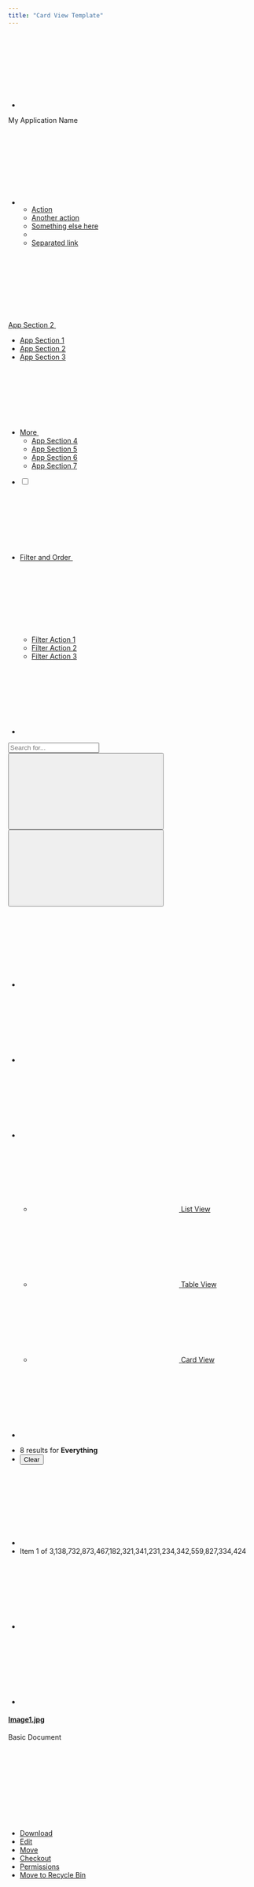 ```yaml
---
title: "Card View Template"
---
```


<nav class="application-bar application-bar-dark navbar navbar-expand-md">
	<div class="container-fluid container-fluid-max-xl">
		<ul class="navbar-nav">
			<li class="nav-item">
				<a class="nav-link nav-link-monospaced" href="#1">
					<svg aria-hidden="true" class="lexicon-icon lexicon-icon-product-menu-closed">
						<use href="/images/icons/icons.svg#product-menu-closed" />
					</svg>
				</a>
			</li>
		</ul>
		<div class="navbar-title navbar-text-truncate">My Application Name</div>
		<ul class="navbar-nav">
			<li class="dropdown nav-item">
				<a aria-expanded="false" aria-haspopup="true" class="dropdown-toggle nav-link nav-link-monospaced" data-toggle="dropdown" href="#1" role="button">
					<svg aria-hidden="true" class="lexicon-icon lexicon-icon-ellipsis-v">
						<use href="/images/icons/icons.svg#ellipsis-v" />
					</svg>
				</a>
				<ul aria-labelledby="navbarDropdownMenuLink" class="dropdown-menu dropdown-menu-right">
					<li><a class="dropdown-item" href="#1">Action</a></li>
					<li><a class="dropdown-item" href="#1">Another action</a></li>
					<li><a class="dropdown-item" href="#1">Something else here</a></li>
					<li class="dropdown-divider"></li>
					<li><a class="dropdown-item" href="#1">Separated link</a></li>
				</ul>
			</li>
		</ul>
	</div>
</nav>

<nav class="navbar navbar-collapse-absolute navbar-expand-md navbar-underline navigation-bar navigation-bar-secondary">
	<div class="container-fluid container-fluid-max-xl">
		<a aria-controls="navigationBarCollapse01" aria-expanded="false" aria-label="Toggle navigation" class="collapsed navbar-toggler navbar-toggler-link" data-toggle="collapse" href="#navigationBarCollapse01" role="button">
			<span class="navbar-text-truncate">App Section 2</span>
			<svg aria-hidden="true" class="lexicon-icon lexicon-icon-caret-bottom">
				<use href="/images/icons/icons.svg#caret-bottom" />
			</svg>
		</a>
		<div class="collapse navbar-collapse" id="navigationBarCollapse01">
			<div class="container-fluid container-fluid-max-xl">
				<ul class="navbar-nav">
					<li class="nav-item">
						<a class="nav-link" href="#1">
							<span class="navbar-text-truncate">App Section 1</span>
						</a>
					</li>
					<li aria-label="Current Page" class="nav-item">
						<a class="active nav-link" href="#1">
							<span class="navbar-text-truncate">App Section 2</span>
						</a>
					</li>
					<li class="nav-item">
						<a class="nav-link" href="#1">
							<span class="navbar-text-truncate">App Section 3</span>
						</a>
					</li>
					<li class="dropdown nav-item show-dropdown-on-collapse">
						<a aria-expanded="false" aria-haspopup="true" class="dropdown-toggle nav-link" data-toggle="dropdown" href="#1" role="button">
							<span class="navbar-text-truncate">More</span>
							<svg aria-hidden="true" class="lexicon-icon lexicon-icon-caret-bottom">
								<use href="/images/icons/icons.svg#caret-bottom" />
							</svg>
						</a>
						<ul aria-labelledby="" class="dropdown-menu">
							<li><a class="dropdown-item" href="#1">App Section 4</a></li>
							<li><a class="dropdown-item" href="#1">App Section 5</a></li>
							<li><a class="dropdown-item" href="#1">App Section 6</a></li>
							<li><a class="dropdown-item" href="#1">App Section 7</a></li>
						</ul>
					</li>
				</ul>
			</div>
		</div>
	</div>
</nav>

<nav class="management-bar management-bar-light navbar navbar-expand-md">
	<div class="container-fluid container-fluid-max-xl">
		<ul class="navbar-nav">
			<li class="nav-item">
				<div class="custom-control custom-checkbox">
					<label>
						<input class="custom-control-input" type="checkbox"/>
						<span class="custom-control-label"></span>
					</label>
				</div>
			</li>
			<li class="dropdown nav-item">
				<a aria-expanded="false" class="dropdown-toggle nav-link navbar-breakpoint-down-d-none" data-toggle="dropdown" href="#1" role="button">
					<span class="navbar-text-truncate">Filter and Order</span>
					<svg aria-hidden="true" class="lexicon-icon lexicon-icon-caret-bottom">
						<use href="/images/icons/icons.svg#caret-bottom" />
					</svg>
				</a>
				<a aria-expanded="false" class="nav-link nav-link-monospaced dropdown-toggle navbar-breakpoint-d-none" data-toggle="dropdown" href="#1" role="button">
					<svg aria-hidden="true" class="lexicon-icon lexicon-icon-filter">
						<use href="/images/icons/icons.svg#filter" />
					</svg>
				</a>
				<ul class="dropdown-menu" role="menu">
					<li><a class="dropdown-item" href="#1">Filter Action 1</a></li>
					<li><a class="dropdown-item" href="#1">Filter Action 2</a></li>
					<li><a class="dropdown-item" href="#1">Filter Action 3</a></li>
				</ul>
			</li>
			<li class="nav-item">
				<a class="nav-link nav-link-monospaced order-arrow-up-active" href="#1">
					<svg aria-hidden="true" class="lexicon-icon lexicon-icon-order-arrow">
						<use href="/images/icons/icons.svg#order-arrow" />
					</svg>
				</a>
			</li>
		</ul>
		<div class="navbar-form navbar-form-autofit navbar-overlay navbar-overlay-sm-down">
			<div class="container-fluid container-fluid-max-xl">
				<form role="search">
					<div class="input-group">
						<div class="input-group-item">
							<input class="form-control input-group-inset input-group-inset-after" placeholder="Search for..." type="text"/>
							<span class="input-group-inset-item input-group-inset-item-after">
								<button class="btn btn-unstyled" type="submit">
									<svg aria-hidden="true" class="lexicon-icon lexicon-icon-search">
										<use href="/images/icons/icons.svg#search" />
									</svg>
								</button>
								<button class="btn btn-unstyled d-none" type="button">
									<svg aria-hidden="true" class="lexicon-icon lexicon-icon-times">
										<use href="/images/icons/icons.svg#times" />
									</svg>
								</button>
							</span>
						</div>
					</div>
				</form>
			</div>
		</div>
		<ul class="navbar-nav">
			<li class="nav-item navbar-breakpoint-d-none">
				<a class="nav-link nav-link-monospaced clay-site-open-overlay-sm-down" href="#1">
					<svg aria-hidden="true" class="lexicon-icon lexicon-icon-search">
						<use href="/images/icons/icons.svg#search" />
					</svg>
				</a>
			</li>
			<li class="nav-item">
				<a class="nav-link nav-link-monospaced" href="#uniqueSidenavCollapseId1" id="uniqueSidenavToggler1" role="button">
					<svg aria-hidden="true" class="lexicon-icon lexicon-icon-info-circle-open">
						<use href="/images/icons/icons.svg#info-circle-open" />
					</svg>
				</a>
			</li>
			<li class="dropdown nav-item">
				<a aria-expanded="false" class="dropdown-toggle nav-link nav-link-monospaced" data-toggle="dropdown" href="#1" role="button">
					<svg aria-hidden="true" class="lexicon-icon lexicon-icon-cards2">
						<use href="/images/icons/icons.svg#cards2" />
					</svg>
				</a>
				<ul class="dropdown-menu dropdown-menu-right dropdown-menu-indicator-start" role="menu">
					<li>
						<a class="dropdown-item" href="#1">
							<span class="dropdown-item-indicator">
								<svg aria-hidden="true" class="lexicon-icon lexicon-icon-list">
									<use href="/images/icons/icons.svg#list" />
								</svg>
							</span>
							List View
						</a>
					</li>
					<li>
						<a class="dropdown-item" href="#1">
							<span class="dropdown-item-indicator">
								<svg aria-hidden="true" class="lexicon-icon lexicon-icon-table">
									<use href="/images/icons/icons.svg#table" />
								</svg>
							</span>
							Table View
						</a>
					</li>
					<li>
						<a class="active dropdown-item" href="#1">
							<span class="dropdown-item-indicator">
								<svg aria-hidden="true" class="lexicon-icon lexicon-icon-cards2">
									<use href="/images/icons/icons.svg#cards2" />
								</svg>
							</span>
							Card View
						</a>
					</li>
				</ul>
			</li>
			<li class="nav-item">
				<a class="btn btn-primary nav-btn nav-btn-monospaced navbar-breakpoint-down-d-none" href="#1">
					<svg aria-hidden="true" class="lexicon-icon lexicon-icon-plus">
						<use href="/images/icons/icons.svg#plus" />
					</svg>
				</a>
			</li>
		</ul>
	</div>
</nav>

<nav class="tbar subnav-tbar subnav-tbar-primary">
	<div class="container-fluid container-fluid-max-xl">
		<ul class="tbar-nav">
			<li class="tbar-item tbar-item-expand">
				<div class="tbar-section">
					<span class="component-text text-truncate-inline">
						<span class="text-truncate">8 results for <strong>Everything</strong></span>
					</span>
				</div>
			</li>
			<li class="tbar-item">
				<button class="btn btn-unstyled component-link tbar-link" type="button">Clear</button>
			</li>
		</ul>
	</div>
</nav>

<div class="closed sidenav-container" id="uniqueSidenavCollapseId1">
	<div class="sidenav-menu-slider">
		<div class="sidebar sidebar-light sidenav-menu">
			<nav class="component-tbar tbar">
				<div class="container-fluid">
					<ul class="tbar-nav">
						<li class="tbar-item">
							<a class="component-action disabled" href="#disabled" role="button" tabindex="-1">
								<svg aria-hidden="true" class="lexicon-icon lexicon-icon-angle-left">
									<use href="/images/icons/icons.svg#angle-left" />
								</svg>
							</a>
						</li>
						<li class="tbar-item tbar-item-expand">
							<div class="tbar-section">
								<span class="text-truncate-inline">
									<span class="text-truncate">Item 1 of 3,138,732,873,467,182,321,341,231,234,342,559,827,334,424</span>
								</span>
							</div>
						</li>
						<li class="tbar-item">
							<a class="component-action" href="#1" role="button">
								<svg aria-hidden="true" class="lexicon-icon lexicon-icon-angle-right">
									<use href="/images/icons/icons.svg#angle-right" />
								</svg>
							</a>
						</li>
						<li class="tbar-item">
							<a class="component-action sidenav-close" href="#1" role="button">
								<svg aria-hidden="true" class="lexicon-icon lexicon-icon-times">
									<use href="/images/icons/icons.svg#times" />
								</svg>
							</a>
						</li>
					</ul>
				</div>
			</nav>
			<div class="sidebar-header">
				<div class="autofit-row sidebar-section">
					<div class="autofit-col autofit-col-expand">
						<h4 class="component-title">
							<span class="text-truncate-inline">
								<a class="text-truncate" href="#1">Image1.jpg</a>
							</span>
						</h4>
						<p class="component-subtitle">Basic Document</p>
					</div>
					<div class="autofit-col">
						<div class="dropdown dropdown-action">
							<a aria-expanded="false" aria-haspopup="true" class="component-action dropdown-toggle" data-toggle="dropdown" href="#1" role="button">
								<svg aria-hidden="true" class="lexicon-icon lexicon-icon-ellipsis-v">
									<use href="/images/icons/icons.svg#ellipsis-v" />
								</svg>
							</a>
							<ul class="dropdown-menu">
								<li><a class="dropdown-item" href="#1" role="button">Download</a></li>
								<li><a class="dropdown-item" href="#1">Edit</a></li>
								<li><a class="dropdown-item" href="#1">Move</a></li>
								<li><a class="dropdown-item" href="#1" role="button">Checkout</a></li>
								<li><a class="dropdown-item" href="#1">Permissions</a></li>
								<li><a class="dropdown-item" href="#1" role="button">Move to Recycle Bin</a></li>
							</ul>
						</div>
					</div>
				</div>
			</div>
			<div class="sidebar-body">
				<nav class="component-navigation-bar navbar navigation-bar navbar-collapse-absolute navbar-expand-md navbar-underline">
					<a aria-controls="sidebarLightCollapse00" aria-expanded="false" aria-label="Toggle Navigation" class="collapsed navbar-toggler navbar-toggler-link" data-toggle="collapse" href="#sidebarLightCollapse00" role="button">
						<span class="navbar-text-truncate">Details</span>
						<svg aria-hidden="true" class="lexicon-icon lexicon-icon-caret-bottom">
							<use href="/images/icons/icons.svg#caret-bottom" />
						</svg>
					</a>
					<div class="collapse navbar-collapse" id="sidebarLightCollapse00">
						<ul class="nav navbar-nav" role="tablist">
							<li class="nav-item">
								<a aria-controls="sidebarLightDetails" class="active nav-link" data-toggle="tab" href="#sidebarLightDetails" id="sidebarLightDetailsTab" role="tab">
									<span class="navbar-text-truncate">Details</span>
								</a>
							</li>
							<li class="nav-item">
								<a aria-controls="sidebarLightVersions" class="nav-link" data-toggle="tab" href="#sidebarLightVersions" id="sidebarLightVersionsTab" role="tab">
									<span class="navbar-text-truncate">Versions</span>
								</a>
							</li>
						</ul>
					</div>
				</nav>
				<div class="tab-content">
					<div aria-labelledby="sidebarLightDetailsTab" class="active fade show tab-pane" id="sidebarLightDetails" role="tabpanel">
						<div class="aspect-ratio aspect-ratio-16-to-9 sidebar-panel" style="margin-top:1.5rem;">
							<img alt="thumbnail" class="aspect-ratio-item-center-middle aspect-ratio-item-fluid" src="/images/DeathtoStock_Desk4.jpg" />
							<div class="sticker sticker-bottom-left sticker-danger">JPG</div>
						</div>
						<dl class="sidebar-dl sidebar-section">
							<dt class="sidebar-dt">Url</dt>
							<dd class="sidebar-dd">
								<a href="#1">http://localhost:8080/documents/20140/</a>
							</dd>
							<dt class="sidebar-dt">Webdav Url</dt>
							<dd class="sidebar-dd">
								<a href="#1">http://localhost:8080/webdav/guest/</a>
							</dd>
							<dt class="sidebar-dt">Created</dt>
							<dd class="sidebar-dd">
								<a href="#1">Helen Smith</a>
							</dd>
							<dt class="sidebar-dt">Description</dt>
							<dd class="sidebar-dd">A picture of a person using a ruler and exacto knife to cut construction paper.</dd>
							<dt class="sidebar-dt">Size</dt>
							<dd class="sidebar-dd">745KB</dd>
							<dt class="sidebar-dt">Extension</dt>
							<dd class="sidebar-dd">PNG</dd>
							<dt class="sidebar-dt">Version</dt>
							<dd class="sidebar-dd">2.0</dd>
							<dt class="sidebar-dt">Tags</dt>
							<dd class="sidebar-dd">
								<span class="label label-lg label-secondary">
									<span class="label-item label-item-expand">Tag One</span>
								</span>
								<span class="label label-lg label-secondary">
									<span class="label-item label-item-expand">Tag Two</span>
								</span>
								<span class="label label-lg label-secondary">
									<span class="label-item label-item-expand">Tag Three</span>
								</span>
								<span class="label label-lg label-secondary">
									<span class="label-item label-item-expand">Tag Four</span>
								</span>
								<span class="label label-lg label-secondary">
									<span class="label-item label-item-expand">Tag Five</span>
								</span>
								<span class="label label-lg label-secondary">
									<span class="label-item label-item-expand">Tag Six</span>
								</span>
								<span class="label label-lg label-secondary">
									<span class="label-item label-item-expand">Tag Seven</span>
								</span>
								<span class="label label-lg label-secondary">
									<span class="label-item label-item-expand">Tag Eight</span>
								</span>
							</dd>
							<dt class="sidebar-dt">Related Assets</dt>
							<dd class="sidebar-dd">
								<ul class="list-group sidebar-list-group">
									<li class="list-group-item list-group-item-flex">
										<div class="autofit-col">
											<div class="sticker sticker-secondary">
												<span class="inline-item">
													<svg aria-hidden="true" class="lexicon-icon lexicon-icon-folder">
														<use href="/images/icons/icons.svg#folder" />
													</svg>
												</span>
											</div>
										</div>
										<div class="autofit-col autofit-col-expand">
											<section class="autofit-section">
												<div class="list-group-title text-truncate-inline">
													<a class="text-truncate" href="#1">ReallySuperInsanelyJustIncrediblyLongAndTotallyNotPossibleWordButWeAreReallyTryingToCoverAllOurBasesHereJustInCaseSomeoneIsNutsAsPerUsual</a>
												</div>
											</section>
										</div>
									</li>
									<li class="list-group-item list-group-item-flex">
										<div class="autofit-col">
											<div class="sticker sticker-secondary">
												<span class="inline-item">
													<svg aria-hidden="true" class="lexicon-icon lexicon-icon-folder">
														<use href="/images/icons/icons.svg#folder" />
													</svg>
												</span>
											</div>
										</div>
										<div class="autofit-col autofit-col-expand">
											<section class="autofit-section">
												<div class="list-group-title text-truncate-inline">
													<a class="text-truncate" href="#1">Surf Blog Entry Two</a>
												</div>
											</section>
										</div>
									</li>
								</ul>
							</dd>
						</dl>
					</div>
					<div aria-labelledby="sidebarLightVersionsTab" class="fade tab-pane" id="sidebarLightVersions" role="tabpanel">
						<ul class="list-group sidebar-list-group">
							<li class="list-group-item list-group-item-flex">
								<div class="autofit-col autofit-col-expand">
									<div class="list-group-title">Version 1.2</div>
									<div class="list-group-subtitle">By Helen, on 8/31/17 9:15am</div>
									<div class="list-group-subtext">No Change Log</div>
								</div>
								<div class="autofit-col">
									<div class="dropdown dropdown-action">
										<a aria-expanded="false" aria-haspopup="true" class="component-action dropdown-toggle" data-toggle="dropdown" href="#1" id="sidebarLightListDropdownId01" role="button">
											<svg aria-hidden="true" class="lexicon-icon lexicon-icon-ellipsis-v">
												<use href="/images/icons/icons.svg#ellipsis-v" />
											</svg>
										</a>
										<ul aria-labelledBy="sidebarLightListDropdownId01" class="dropdown-menu">
											<li><a class="dropdown-item" href="#1" role="button">Download</a></li>
											<li><a class="dropdown-item" href="#1">Edit</a></li>
											<li><a class="dropdown-item" href="#1">Move</a></li>
											<li><a class="dropdown-item" href="#1" role="button">Checkout</a></li>
											<li><a class="dropdown-item" href="#1">Permissions</a></li>
											<li><a class="dropdown-item" href="#1" role="button">Move to Recycle Bin</a></li>
										</ul>
									</div>
								</div>
							</li>
							<li class="list-group-item list-group-item-flex">
								<div class="autofit-col autofit-col-expand">
									<div class="list-group-title">Version 1.1</div>
									<div class="list-group-subtitle">By Helen, on 8/31/17 8:00am</div>
									<div class="list-group-subtext">No Change Log</div>
								</div>
								<div class="autofit-col">
									<div class="dropdown dropdown-action">
										<a aria-expanded="false" aria-haspopup="true" class="component-action dropdown-toggle" data-toggle="dropdown" href="#1" id="sidebarLightListDropdownId02" role="button">
											<svg aria-hidden="true" class="lexicon-icon lexicon-icon-ellipsis-v">
												<use href="/images/icons/icons.svg#ellipsis-v" />
											</svg>
										</a>
										<ul aria-labelledBy="sidebarLightListDropdownId02" class="dropdown-menu">
											<li><a class="dropdown-item" href="#1" role="button">Download</a></li>
											<li><a class="dropdown-item" href="#1">Edit</a></li>
											<li><a class="dropdown-item" href="#1">Move</a></li>
											<li><a class="dropdown-item" href="#1" role="button">Checkout</a></li>
											<li><a class="dropdown-item" href="#1">Permissions</a></li>
											<li><a class="dropdown-item" href="#1" role="button">Move to Recycle Bin</a></li>
										</ul>
									</div>
								</div>
							</li>
						</ul>
					</div>
				</div>
			</div>
		</div>
	</div>
	<div class="container-fluid container-fluid-max-xl container-view sidenav-content">
		<form>
			<ul class="card-page">
				<li class="card-page-item-header">
					<h1 class="card-section-header">Group 1</h1>
				</li>
				<li class="card-page-item-directory">
					<div class="card-type-directory form-check form-check-card form-check-middle-left">
						<div class="custom-control custom-checkbox">
							<label>
								<input class="custom-control-input" type="checkbox"/>
								<span class="custom-control-label"></span>
								<div class="card card-horizontal">
									<div class="card-body">
										<div class="card-row">
											<div class="autofit-col">
												<span class="sticker">
													<span class="inline-item">
														<svg aria-hidden="true" class="lexicon-icon lexicon-icon-folder">
															<use href="/images/icons/icons.svg#folder" />
														</svg>
													</span>
												</span>
											</div>
											<div class="autofit-col autofit-col-expand autofit-col-gutters">
												<section class="autofit-section">
													<h3 class="card-title" title="UX Team">
														<span class="text-truncate-inline">
															<a class="text-truncate" href="#1">UX Team</a>
														</span>
													</h3>
												</section>
											</div>
											<div class="autofit-col">
												<div class="dropdown dropdown-action">
													<a aria-expanded="false" aria-haspopup="true" class="component-action dropdown-toggle" data-toggle="dropdown" href="#1" role="button">
														<svg aria-hidden="true" class="lexicon-icon lexicon-icon-ellipsis-v">
															<use href="/images/icons/icons.svg#ellipsis-v" />
														</svg>
													</a>
													<ul class="dropdown-menu dropdown-menu-right">
														<li><a class="dropdown-item" href="#1">Download</a></li>
														<li><a class="dropdown-item" href="#1">Edit</a></li>
														<li><a class="dropdown-item" href="#1">Move</a></li>
														<li><a class="dropdown-item" href="#1">Checkout</a></li>
														<li><a class="dropdown-item" href="#1">Permissions</a></li>
														<li><a class="dropdown-item" href="#1">Move to Recycle Bin</a></li>
													</ul>
												</div>
											</div>
										</div>
									</div>
								</div>
							</label>
						</div>
					</div>
				</li>
				<li class="card-page-item-directory">
					<div class="card-type-directory form-check form-check-card form-check-middle-left">
						<div class="custom-control custom-checkbox">
							<label>
								<input class="custom-control-input" type="checkbox"/>
								<span class="custom-control-label"></span>
								<div class="card card-horizontal">
									<div class="card-body">
										<div class="card-row">
											<div class="autofit-col">
												<span class="sticker">
													<span class="inline-item">
														<svg aria-hidden="true" class="lexicon-icon lexicon-icon-folder">
															<use href="/images/icons/icons.svg#folder" />
														</svg>
													</span>
												</span>
											</div>
											<div class="autofit-col autofit-col-expand autofit-col-gutters">
												<section class="autofit-section">
													<h3 class="card-title" title="Talks">
														<span class="text-truncate-inline">
															<span class="text-truncate">Talks</span>
														</span>
													</h3>
												</section>
											</div>
											<div class="autofit-col">
												<div class="dropdown dropdown-action">
													<a aria-expanded="false" aria-haspopup="true" class="component-action dropdown-toggle" data-toggle="dropdown" href="#1" role="button">
														<svg aria-hidden="true" class="lexicon-icon lexicon-icon-ellipsis-v">
															<use href="/images/icons/icons.svg#ellipsis-v" />
														</svg>
													</a>
													<ul class="dropdown-menu dropdown-menu-right">
														<li><a class="dropdown-item" href="#1">Download</a></li>
														<li><a class="dropdown-item" href="#1">Edit</a></li>
														<li><a class="dropdown-item" href="#1">Move</a></li>
														<li><a class="dropdown-item" href="#1">Checkout</a></li>
														<li><a class="dropdown-item" href="#1">Permissions</a></li>
														<li><a class="dropdown-item" href="#1">Move to Recycle Bin</a></li>
													</ul>
												</div>
											</div>
										</div>
									</div>
								</div>
							</label>
						</div>
					</div>
				</li>
				<li class="card-page-item-directory">
					<div class="card-type-directory form-check form-check-card form-check-middle-left">
						<div class="custom-control custom-checkbox">
							<label>
								<input class="custom-control-input" type="checkbox"/>
								<span class="custom-control-label"></span>
								<div class="card card-horizontal">
									<div class="card-body">
										<div class="card-row">
											<div class="autofit-col">
												<span class="sticker">
													<span class="inline-item">
														<svg aria-hidden="true" class="lexicon-icon lexicon-icon-folder">
															<use href="/images/icons/icons.svg#folder" />
														</svg>
													</span>
												</span>
											</div>
											<div class="autofit-col autofit-col-expand autofit-col-gutters">
												<section class="autofit-section">
													<h3 class="card-title" title="Branding">
														<span class="text-truncate-inline">
															<span class="text-truncate">Branding</span>
														</span>
													</h3>
												</section>
											</div>
											<div class="autofit-col">
												<div class="dropdown dropdown-action">
													<a aria-expanded="false" aria-haspopup="true" class="component-action dropdown-toggle" data-toggle="dropdown" href="#1" role="button">
														<svg aria-hidden="true" class="lexicon-icon lexicon-icon-ellipsis-v">
															<use href="/images/icons/icons.svg#ellipsis-v" />
														</svg>
													</a>
													<ul class="dropdown-menu dropdown-menu-right">
														<li><a class="dropdown-item" href="#1">Download</a></li>
														<li><a class="dropdown-item" href="#1">Edit</a></li>
														<li><a class="dropdown-item" href="#1">Move</a></li>
														<li><a class="dropdown-item" href="#1">Checkout</a></li>
														<li><a class="dropdown-item" href="#1">Permissions</a></li>
														<li><a class="dropdown-item" href="#1">Move to Recycle Bin</a></li>
													</ul>
												</div>
											</div>
										</div>
									</div>
								</div>
							</label>
						</div>
					</div>
				</li>
				<li class="card-page-item-directory">
					<div class="card-type-directory form-check form-check-card form-check-middle-left">
						<div class="custom-control custom-checkbox">
							<label>
								<input class="custom-control-input" type="checkbox"/>
								<span class="custom-control-label"></span>
								<div class="card card-horizontal">
									<div class="card-body">
										<div class="card-row">
											<div class="autofit-col">
												<span class="sticker">
													<span class="inline-item">
														<svg aria-hidden="true" class="lexicon-icon lexicon-icon-folder">
															<use href="/images/icons/icons.svg#folder" />
														</svg>
													</span>
												</span>
											</div>
											<div class="autofit-col autofit-col-expand autofit-col-gutters">
												<section class="autofit-section">
													<h3 class="card-title" title="Side Projects">
														<span class="text-truncate-inline">
															<span class="text-truncate">Side Projects</span>
														</span>
													</h3>
												</section>
											</div>
											<div class="autofit-col">
												<div class="dropdown dropdown-action">
													<a aria-expanded="false" aria-haspopup="true" class="component-action dropdown-toggle" data-toggle="dropdown" href="#1" role="button">
														<svg aria-hidden="true" class="lexicon-icon lexicon-icon-ellipsis-v">
															<use href="/images/icons/icons.svg#ellipsis-v" />
														</svg>
													</a>
													<ul class="dropdown-menu dropdown-menu-right">
														<li><a class="dropdown-item" href="#1">Download</a></li>
														<li><a class="dropdown-item" href="#1">Edit</a></li>
														<li><a class="dropdown-item" href="#1">Move</a></li>
														<li><a class="dropdown-item" href="#1">Checkout</a></li>
														<li><a class="dropdown-item" href="#1">Permissions</a></li>
														<li><a class="dropdown-item" href="#1">Move to Recycle Bin</a></li>
													</ul>
												</div>
											</div>
										</div>
									</div>
								</div>
							</label>
						</div>
					</div>
				</li>
			</ul>
			<ul class="card-page">
				<li class="card-page-item-header">
					<h1 class="card-section-header">Group 2</h1>
				</li>
				<li class="card-page-item-asset">
					<div class="card-type-asset form-check form-check-card form-check-top-left image-card">
						<div class="card">
							<div class="aspect-ratio bg-checkered card-item-first">
								<div class="custom-control custom-checkbox">
									<label>
										<input class="custom-control-input" type="checkbox"/>
										<span class="custom-control-label"></span>
										<img alt="thumbnail"class="aspect-ratio-item-center-middle aspect-ratio-item-fluid" src="/images/thumbnail_coffee.jpg" />
										<span class="sticker sticker-bottom-left sticker-danger">JPG</span>
									</label>
								</div>
							</div>
							<div class="card-body">
								<div class="card-row">
									<div class="autofit-col autofit-col-expand">
										<section class="autofit-section">
											<h3 class="card-title" title="thumbnail_coffee.jpg">
												<span class="text-truncate-inline">
													<span class="text-truncate">thumbnail_coffee.jpg</span>
												</span>
											</h3>
											<h3 class="card-title">
												<span class="text-truncate-inline">
													<a class="text-truncate" href="#1">thumbnail_coffee.jpg</a>
												</span>
											</h3>
											<div class="card-title">
												<span class="text-truncate-inline">
													<a class="text-truncate" href="#1">thumbnail_coffee.jpg</a>
												</span>
											</div>
											<p class="card-subtitle" title="Author Action">
												<span class="text-truncate-inline">
													<span class="text-truncate">Author Action</span>
												</span>
											</p>
											<div class="card-subtitle">
												<span class="text-truncate-inline">
													<a class="text-truncate" href="#1">Author Action</a>
												</span>
											</div>
											<div class="card-subtitle">
												<span class="text-truncate-inline">
													<a class="text-truncate" href="#1">Author Action</a>
												</span>
											</div>
											<div class="card-detail">
												<a class="card-link" href="#1">card-link</a>
												>
												<button class="btn btn-unstyled card-link" type="button">button.btn-unstyled.card-link</button>
											</div>
										</section>
									</div>
									<div class="autofit-col">
										<div class="dropdown dropdown-action">
											<a aria-expanded="false" aria-haspopup="true" class="component-action dropdown-toggle" data-toggle="dropdown" href="#1" role="button">
												<svg aria-hidden="true" class="lexicon-icon lexicon-icon-ellipsis-v">
													<use href="/images/icons/icons.svg#ellipsis-v" />
												</svg>
											</a>
											<ul class="dropdown-menu dropdown-menu-right">
												<li><a class="dropdown-item" href="#1">Download</a></li>
												<li><a class="dropdown-item" href="#1">Edit</a></li>
												<li><a class="dropdown-item" href="#1">Move</a></li>
												<li><a class="dropdown-item" href="#1">Checkout</a></li>
												<li><a class="dropdown-item" href="#1">Permissions</a></li>
												<li><a class="dropdown-item" href="#1">Move to Recycle Bin</a></li>
											</ul>
										</div>
									</div>
								</div>
							</div>
						</div>
					</div>
				</li>
				<li class="card-page-item-asset">
					<div class="card-type-asset form-check form-check-card form-check-top-left image-card">
						<div class="card">
							<div class="aspect-ratio bg-checkered card-item-first">
								<div class="custom-control custom-checkbox">
									<label>
										<input class="custom-control-input" type="checkbox"/>
										<span class="custom-control-label"></span>
										<img alt="thumbnail"class="aspect-ratio-item-center-middle aspect-ratio-item-fluid" src="/images/thumbnail_coffee.jpg" />
										<span class="sticker sticker-bottom-left sticker-danger">JPG</span>
									</label>
								</div>
							</div>
							<div class="card-body">
								<div class="card-row">
									<div class="autofit-col autofit-col-expand">
										<section class="autofit-section">
											<h3 class="card-title" title="thumbnail_coffee.jpg">
												<span class="text-truncate-inline">
													<a class="text-truncate" href="#1">thumbnail_coffee.jpg</a>
												</span>
											</h3>
											<p class="card-subtitle" title="Author Action">
												<span class="text-truncate-inline">
													<span class="text-truncate">Author Action</span>
												</span>
											</p>
											<div class="card-detail">
												<span class="label label-success">
													<span class="label-item label-item-expand">Approved</span>
												</span>
											</div>
										</section>
									</div>
									<div class="autofit-col">
										<div class="dropdown dropdown-action">
											<a aria-expanded="false" aria-haspopup="true" class="component-action dropdown-toggle" data-toggle="dropdown" href="#1" role="button">
												<svg aria-hidden="true" class="lexicon-icon lexicon-icon-ellipsis-v">
													<use href="/images/icons/icons.svg#ellipsis-v" />
												</svg>
											</a>
											<ul class="dropdown-menu dropdown-menu-right">
												<li><a class="dropdown-item" href="#1">Download</a></li>
												<li><a class="dropdown-item" href="#1">Edit</a></li>
												<li><a class="dropdown-item" href="#1">Move</a></li>
												<li><a class="dropdown-item" href="#1">Checkout</a></li>
												<li><a class="dropdown-item" href="#1">Permissions</a></li>
												<li><a class="dropdown-item" href="#1">Move to Recycle Bin</a></li>
											</ul>
										</div>
									</div>
								</div>
							</div>
						</div>
					</div>
				</li>
				<li class="card-page-item-asset">
					<div class="card-type-asset form-check form-check-card form-check-top-left image-card">
						<div class="card">
							<div class="aspect-ratio bg-checkered card-item-first">
								<div class="custom-control custom-checkbox">
									<label>
										<input class="custom-control-input" type="checkbox"/>
										<span class="custom-control-label"></span>
										<img alt="thumbnail"class="aspect-ratio-item-center-middle aspect-ratio-item-fluid" src="/images/thumbnail_coffee.jpg" />
										<span class="sticker sticker-bottom-left sticker-danger">JPG</span>
									</label>
								</div>
							</div>
							<div class="card-body">
								<div class="card-row">
									<div class="autofit-col autofit-col-expand">
										<section class="autofit-section">
											<h3 class="card-title" title="thumbnail_coffee.jpg">
												<span class="text-truncate-inline">
													<a class="text-truncate" href="#1">thumbnail_coffee.jpg</a>
												</span>
											</h3>
											<p class="card-subtitle" title="Author Action">
												<span class="text-truncate-inline">
													<span class="text-truncate">Author Action</span>
												</span>
											</p>
											<div class="card-detail">
												<span class="label label-success">
													<span class="label-item label-item-expand">Approved</span>
												</span>
											</div>
										</section>
									</div>
									<div class="autofit-col">
										<div class="dropdown dropdown-action">
											<a aria-expanded="false" aria-haspopup="true" class="component-action dropdown-toggle" data-toggle="dropdown" href="#1" role="button">
												<svg aria-hidden="true" class="lexicon-icon lexicon-icon-ellipsis-v">
													<use href="/images/icons/icons.svg#ellipsis-v" />
												</svg>
											</a>
											<ul class="dropdown-menu dropdown-menu-right">
												<li><a class="dropdown-item" href="#1">Download</a></li>
												<li><a class="dropdown-item" href="#1">Edit</a></li>
												<li><a class="dropdown-item" href="#1">Move</a></li>
												<li><a class="dropdown-item" href="#1">Checkout</a></li>
												<li><a class="dropdown-item" href="#1">Permissions</a></li>
												<li><a class="dropdown-item" href="#1">Move to Recycle Bin</a></li>
											</ul>
										</div>
									</div>
								</div>
							</div>
						</div>
					</div>
				</li>
				<li class="card-page-item-asset">
					<div class="card-type-asset form-check form-check-card form-check-top-left image-card">
						<div class="card">
							<div class="aspect-ratio bg-checkered card-item-first">
								<div class="custom-control custom-checkbox">
									<label>
										<input class="custom-control-input" type="checkbox"/>
										<span class="custom-control-label"></span>
										<img alt="thumbnail"class="aspect-ratio-item-center-middle aspect-ratio-item-fluid" src="/images/thumbnail_coffee.jpg" />
										<span class="sticker sticker-bottom-left sticker-danger">JPG</span>
									</label>
								</div>
							</div>
							<div class="card-body">
								<div class="card-row">
									<div class="autofit-col autofit-col-expand">
										<h3 class="card-title" title="thumbnail_coffee.jpg">
											<span class="text-truncate-inline">
												<a class="text-truncate" href="#1">thumbnail_coffee.jpg</a>
											</span>
										</h3>
										<p class="card-subtitle" title="Author Action">
											<span class="text-truncate-inline">
												<span class="text-truncate">Author Action</span>
											</span>
										</p>
										<div class="card-detail">
											<span class="label label-success">
												<span class="label-item label-item-expand">Approved</span>
											</span>
										</div>
									</div>
									<div class="autofit-col">
										<div class="dropdown dropdown-action">
											<a aria-expanded="false" aria-haspopup="true" class="component-action dropdown-toggle" data-toggle="dropdown" href="#1" role="button">
												<svg aria-hidden="true" class="lexicon-icon lexicon-icon-ellipsis-v">
													<use href="/images/icons/icons.svg#ellipsis-v" />
												</svg>
											</a>
											<ul class="dropdown-menu dropdown-menu-right">
												<li><a class="dropdown-item" href="#1">Download</a></li>
												<li><a class="dropdown-item" href="#1">Edit</a></li>
												<li><a class="dropdown-item" href="#1">Move</a></li>
												<li><a class="dropdown-item" href="#1">Checkout</a></li>
												<li><a class="dropdown-item" href="#1">Permissions</a></li>
												<li><a class="dropdown-item" href="#1">Move to Recycle Bin</a></li>
											</ul>
										</div>
									</div>
								</div>
							</div>
						</div>
					</div>
				</li>
			</ul>
		</form>
		<div class="pagination-bar">
			<div class="dropdown pagination-items-per-page">
				<a aria-expanded="false" aria-haspopup="true" class="dropdown-toggle" data-toggle="dropdown" href="#1" role="button">
					10 entries
					<svg aria-hidden="true" class="lexicon-icon lexicon-icon-caret-double-l">
						<use href="/images/icons/icons.svg#caret-double-l" />
					</svg>
				</a>
				<ul class="dropdown-menu dropdown-menu-top">
					<li><a class="dropdown-item" href="#1">5</a></li>
					<li><a class="dropdown-item" href="#1">10</a></li>
					<li><a class="dropdown-item" href="#1">20</a></li>
					<li><a class="dropdown-item" href="#1">30</a></li>
					<li><a class="dropdown-item" href="#1">50</a></li>
				</ul>
			</div>
			<div class="pagination-results">Showing 223,922 to 223,932 of 1,292,203 entries.</div>
			<ul class="pagination">
				<li class="disabled page-item">
					<a class="page-link" href="#1">
						<svg aria-hidden="true" class="lexicon-icon lexicon-icon-angle-left">
							<use href="/images/icons/icons.svg#angle-left" />
						</svg>
						<span class="sr-only">Previous</span>
					</a>
				</li>
				<li class="active page-item"><a class="page-link" href="#1">22,392</a></li>
				<li class="page-item"><a class="page-link" href="#1">22,393</a></li>
				<li class="dropdown page-item">
					<a aria-expanded="false" aria-haspopup="true" class="dropdown-toggle page-link" data-toggle="dropdown" href="#1" role="button">...</a>
					<ul class="dropdown-menu dropdown-menu-top-center">
						<li>
							<ul class="inline-scroller">
								<li><a class="dropdown-item" href="#1">22,394</a></li>
								<li><a class="dropdown-item" href="#1">22,395</a></li>
								<li><a class="dropdown-item" href="#1">22,396</a></li>
								<li><a class="dropdown-item" href="#1">22,397</a></li>
								<li><a class="dropdown-item" href="#1">22,398</a></li>
								<li><a class="dropdown-item" href="#1">22,399</a></li>
								<li><a class="dropdown-item" href="#1">22,400</a></li>
								<li><a class="dropdown-item" href="#1">22,401</a></li>
								<li><a class="dropdown-item" href="#1">22,402</a></li>
								<li><a class="dropdown-item" href="#1">22,403</a></li>
								<li><a class="dropdown-item" href="#1">22,404</a></li>
								<li><a class="dropdown-item" href="#1">22,405</a></li>
								<li><a class="dropdown-item" href="#1">22,406</a></li>
							</ul>
						</li>
					</ul>
				</li>
				<li class="page-item"><a class="page-link" href="#1">129,221</a></li>
				<li class="page-item">
					<a class="page-link" href="#1">
						<svg aria-hidden="true" class="lexicon-icon lexicon-icon-angle-right">
							<use href="/images/icons/icons.svg#angle-right" />
						</svg>
						<span class="sr-only">Next</span>
					</a>
				</li>
			</ul>
		</div>
	</div>
</div>